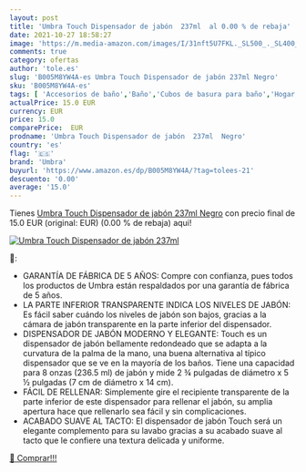 ```yaml
---
layout: post
title: 'Umbra Touch Dispensador de jabón  237ml  al 0.00 % de rebaja'
date: 2021-10-27 18:58:27
image: 'https://m.media-amazon.com/images/I/31nft5U7FKL._SL500_._SL400_.jpg'
comments: true
category: ofertas
author: 'tole.es'
slug: 'B005M8YW4A-es Umbra Touch Dispensador de jabón 237ml Negro'
sku: 'B005M8YW4A-es'
tags: [ 'Accesorios de baño','Baño','Cubos de basura para baño','Hogar y cocina','jabón','umbra', ]
actualPrice: 15.0 EUR
currency: EUR
price: 15.0
comparePrice:  EUR
prodname: 'Umbra Touch Dispensador de jabón  237ml  Negro'
country: 'es'
flag: '🇪🇸'
brand: 'Umbra'
buyurl: 'https://www.amazon.es/dp/B005M8YW4A/?tag=tolees-21'
descuento: '0.00'
average: '15.0'
---
```


Tienes [Umbra Touch Dispensador de jabón  237ml  Negro](https://www.amazon.es/dp/B005M8YW4A/?tag=tolees-21) con precio final de  15.0 EUR (original:  EUR) (0.00 %  de rebaja) aqui!

[![Umbra Touch Dispensador de jabón  237ml ](https://m.media-amazon.com/images/I/31nft5U7FKL._SL500_._SL400_.jpg)](https://www.amazon.es/dp/B005M8YW4A/?tag=tolees-21)

🔎:

- GARANTÍA DE FÁBRICA DE 5 AÑOS: Compre con confianza, pues todos los productos de Umbra están respaldados por una garantía de fábrica de 5 años.
- LA PARTE INFERIOR TRANSPARENTE INDICA LOS NIVELES DE JABÓN: Es fácil saber cuándo los niveles de jabón son bajos, gracias a la cámara de jabón transparente en la parte inferior del dispensador.
- DISPENSADOR DE JABÓN MODERNO Y ELEGANTE: Touch es un dispensador de jabón bellamente redondeado que se adapta a la curvatura de la palma de la mano, una buena alternativa al típico dispensador que se ve en la mayoría de los baños. Tiene una capacidad para 8 onzas (236.5 ml) de jabón y mide 2 ¾ pulgadas de diámetro x 5 ½ pulgadas (7 cm de diámetro x 14 cm).
- FÁCIL DE RELLENAR: Simplemente gire el recipiente transparente de la parte inferior de este dispensador para rellenar el jabón, su amplia apertura hace que rellenarlo sea fácil y sin complicaciones.
- ACABADO SUAVE AL TACTO: El dispensador de jabón Touch será un elegante complemento para su lavabo gracias a su acabado suave al tacto que le confiere una textura delicada y uniforme.

[🛒 Comprar!!!](https://www.amazon.es/dp/B005M8YW4A/?tag=tolees-21)
